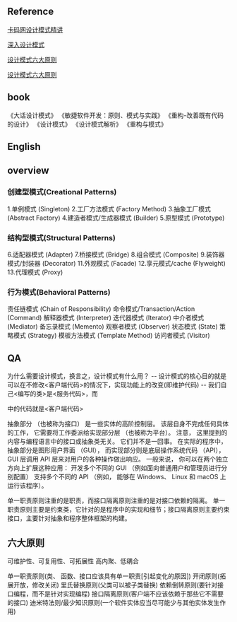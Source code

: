 ## Reference

[卡码网设计模式精讲](https://github.com/youngyangyang04/kama-DesignPattern?tab=readme-ov-file)

[深入设计模式](https://refactoringguru.cn/design-patterns/command)

[设计模式六大原则](https://www.cnblogs.com/huansky/p/13700861.html)

[设计模式六大原则](https://www.cnblogs.com/johnnyzen/p/7605749.html#_label6)

## book
《大话设计模式》
《敏捷软件开发：原则、模式与实践》
《重构-改善既有代码的设计》
《设计模式》
《设计模式解析》
《重构与模式》

## English


## overview
### 创建型模式(Creational Patterns)
1.单例模式 (Singleton)
2.工厂方法模式 (Factory Method)
3.抽象工厂模式 (Abstract Factory)
4.建造者模式/生成器模式 (Builder)
5.原型模式 (Prototype)

### 结构型模式(Structural Patterns)
6.适配器模式 (Adapter)
7.桥接模式 (Bridge)
8.组合模式 (Composite)
9.装饰器模式/封装器 (Decorator)
11.外观模式 (Facade)
12.享元模式/cache (Flyweight)
13.代理模式 (Proxy)

### 行为模式(Behavioral Patterns)
责任链模式 (Chain of Responsibility)
命令模式/Transaction/Action (Command)
解释器模式 (Interpreter)
迭代器模式 (Iterator)
中介者模式 (Mediator)
备忘录模式 (Memento)
观察者模式 (Observer)
状态模式 (State)
策略模式 (Strategy)
模板方法模式 (Template Method)
访问者模式 (Visitor)



## QA
为什么需要设计模式，换言之，设计模式有什么用？
-- 设计模式的核心目的就是可以在不修改<客户端代码>的情况下，实现功能上的改变(即维护代码)
-- 我们自己<编写的类>是<服务代码>，而<main>中的代码就是<客户端代码>


抽象部分 （也被称为接口） 是一些实体的高阶控制层。 该层自身不完成任何具体的工作， 它需要将工作委派给实现部分层 （也被称为平台）。
注意， 这里提到的内容与编程语言中的接口或抽象类无关。 它们并不是一回事。
在实际的程序中， 抽象部分是图形用户界面 （GUI）， 而实现部分则是底层操作系统代码 （API）， GUI 层调用 API 层来对用户的各种操作做出响应。
一般来说， 你可以在两个独立方向上扩展这种应用：
开发多个不同的 GUI （例如面向普通用户和管理员进行分别配置）
支持多个不同的 API （例如， 能够在 Windows、 Linux 和 macOS 上运行该程序）。


单一职责原则注重的是职责，而接口隔离原则注重的是对接口依赖的隔离。
单一职责原则主要是约束类，它针对的是程序中的实现和细节；接口隔离原则主要约束接口，主要针对抽象和程序整体框架的构建。



## 六大原则
可维护性、可复用性、可拓展性
高内聚、低耦合

单一职责原则(类、 函数、接口应该具有单一职责[引起变化的原因])
开闭原则(拓展开放，修改关闭)
里氏替换原则(父类可以被子类替换)
依赖倒转原则(要针对接口编程，而不是针对实现编程)
接口隔离原则(客户端不应该依赖于那些它不需要的接口)
迪米特法则/最少知识原则(一个软件实体应当尽可能少与其他实体发生作用)


